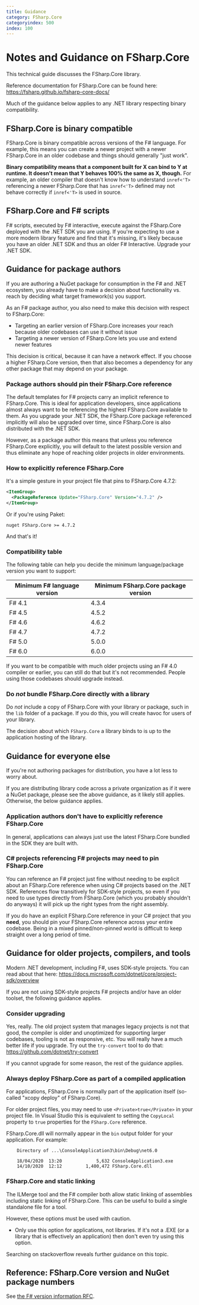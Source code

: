 ```yaml
---
title: Guidance
category: FSharp.Core
categoryindex: 500
index: 100
---
```

# Notes and Guidance on FSharp.Core

This technical guide discusses the FSharp.Core library.

Reference documentation for FSharp.Core can be found here: https://fsharp.github.io/fsharp-core-docs/

Much of the guidance below applies to any .NET library respecting binary compatibility.

## FSharp.Core is binary compatible

FSharp.Core is binary compatible across versions of the F# language. For example, this means you can create a newer project with a newer FSharp.Core in an older codebase and things should generally "just work".

**Binary compatibility means that a component built for X can bind to Y at runtime. It doesn't mean that Y behaves 100% the same as X, though.** For example, an older compiler that doesn't know how to understand `inref<'T>` referencing a newer FSharp.Core that has `inref<'T>` defined may not behave correctly if `inref<'T>` is used in source.

## FSharp.Core and F# scripts

F# scripts, executed by F# interactive, execute against the FSharp.Core deployed with the .NET SDK you are using. If you're expecting to use a more modern library feature and find that it's missing, it's likely because you have an older .NET SDK and thus an older F# Interactive. Upgrade your .NET SDK.

## Guidance for package authors

If you are authoring a NuGet package for consumption in the F# and .NET ecosystem, you already have to make a decision about functionality vs. reach by deciding what target framework(s) you support.

As an F# package author, you also need to make this decision with respect to FSharp.Core:

* Targeting an earlier version of FSharp.Core increases your reach because older codebases can use it without issue
* Targeting a newer version of FSharp.Core lets you use and extend newer features

This decision is critical, because it can have a network effect. If you choose a higher FSharp.Core version, then that also becomes a dependency for any other package that may depend on your package.

### Package authors should pin their FSharp.Core reference

The default templates for F# projects carry an implicit reference to FSharp.Core. This is ideal for application developers, since applications almost always want to be referencing the highest FSharp.Core available to them. As you upgrade your .NET SDK, the FSharp.Core package referenced implicitly will also be upgraded over time, since FSharp.Core is also distributed with the .NET SDK.

However, as a package author this means that unless you reference FSharp.Core explicitly, you will default to the latest possible version and thus eliminate any hope of reaching older projects in older environments.

### How to explicitly reference FSharp.Core

It's a simple gesture in your project file that pins to FSharp.Core 4.7.2:

```xml
<ItemGroup>
  <PackageReference Update="FSharp.Core" Version="4.7.2" />
</ItemGroup>
```

Or if you're using Paket:

```
nuget FSharp.Core >= 4.7.2
```

And that's it!

### Compatibility table

The following table can help you decide the minimum language/package version you want to support:

|Minimum F# language version|Minimum FSharp.Core package version|
|------------------------------|------------------------------|
|F# 4.1|4.3.4|
|F# 4.5|4.5.2|
|F# 4.6|4.6.2|
|F# 4.7|4.7.2|
|F# 5.0|5.0.0|
|F# 6.0|6.0.0|

If you want to be compatible with much older projects using an F# 4.0 compiler or earlier, you can still do that but it's not recommended. People using those codebases should upgrade instead.

### Do *not* bundle FSharp.Core directly with a library 

Do _not_ include a copy of FSharp.Core with your library or package, such in the `lib` folder of a package. If you do this, you will create havoc for users of your library.

The decision about which `FSharp.Core` a library binds to is up to the application hosting of the library.

## Guidance for everyone else

If you're not authoring packages for distribution, you have a lot less to worry about.

If you are distributing library code across a private organization as if it were a NuGet package, please see the above guidance, as it likely still applies. Otherwise, the below guidance applies.

### Application authors don't have to explicitly reference FSharp.Core

In general, applications can always just use the latest FSharp.Core bundled in the SDK they are built with.

### C# projects referencing F# projects may need to pin FSharp.Core

You can reference an F# project just fine without needing to be explicit about an FSharp.Core reference when using C# projects based on the .NET SDK. References flow transitively for SDK-style projects, so even if you need to use types directly from FSharp.Core (which you probably shouldn't do anyways) it will pick up the right types from the right assembly.

If you do have an explicit FSharp.Core reference in your C# project that you **need**, you should pin your FSharp.Core reference across your entire codebase. Being in a mixed pinned/non-pinned world is difficult to keep straight over a long period of time.

## Guidance for older projects, compilers, and tools

Modern .NET development, including F#, uses SDK-style projects. You can read about that here: https://docs.microsoft.com/dotnet/core/project-sdk/overview

If you are not using SDK-style projects F# projects and/or have an older toolset, the following guidance applies.

### Consider upgrading

Yes, really. The old project system that manages legacy projects is not that good, the compiler is older and unoptimized for supporting larger codebases, tooling is not as responsive, etc. You will really have a much better life if you upgrade. Try out the `try-convert` tool to do that: https://github.com/dotnet/try-convert

If you cannot upgrade for some reason, the rest of the guidance applies.

### Always deploy FSharp.Core as part of a compiled application

For applications, FSharp.Core is normally part of the application itself (so-called "xcopy deploy" of FSharp.Core).  

For older project files, you may need to use ``<Private>true</Private>`` in your project file. In  Visual Studio this is equivalent to setting the `CopyLocal` property to `true` properties for the `FSharp.Core` reference.

FSharp.Core.dll will normally appear in the `bin` output folder for your application. For example:

```
    Directory of ...\ConsoleApplication3\bin\Debug\net6.0
    
    18/04/2020  13:20             5,632 ConsoleApplication3.exe
    14/10/2020  12:12         1,400,472 FSharp.Core.dll
```

### FSharp.Core and static linking

The ILMerge tool and the F# compiler both allow static linking of assemblies including static linking of FSharp.Core.
This can be useful to build a single standalone file for a tool.

However, these options must be used with caution. 

* Only use this option for applications, not libraries. If it's not a .EXE (or a library that is effectively an application) then don't even try using this option.

Searching on stackoverflow reveals further guidance on this topic.

## Reference: FSharp.Core version and NuGet package numbers

See [the F# version information RFC](https://github.com/fsharp/fslang-design/blob/master/tooling/FST-1004-versioning-plan.md).
